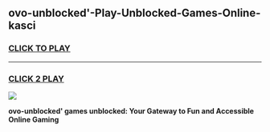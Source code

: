 
## ovo-unblocked'-Play-Unblocked-Games-Online-kasci
<h3>
<a href="https://premium76.site?title=ovo-unblocked'&ref=25A">CLICK TO PLAY</a></h3>
<hr>

<h3>
<a href="https://premium76.site?title=ovo-unblocked'&ref=25A">CLICK 2 PLAY</a>
  
</h3>

<a href="https://premium76.site?title=ovo-unblocked'&ref=25A"><img src="https://clearcache.store/games.png"></a>


**ovo-unblocked' games unblocked: Your Gateway to Fun and Accessible Online Gaming**
